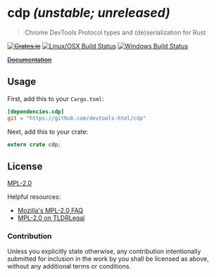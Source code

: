 # cdp *(unstable; unreleased)*

> Chrome DevTools Protocol types and (de)serialization for Rust

~~[![Crates.io](https://img.shields.io/crates/v/cdp.svg)](https://crates.io/crates/cdp)~~
[![Linux/OSX Build Status](https://img.shields.io/travis/devtools-html/cdp/master.svg)](https://travis-ci.org/devtools-html/cdp)
[![Windows Build Status](https://img.shields.io/appveyor/ci/spinda/cdp/master.svg)](https://ci.appveyor.com/project/spinda/cdp)

~~[Documentation](https://docs.rs/cdp/0.0.0)~~

## Usage

First, add this to your `Cargo.toml`:

```toml
[dependencies.cdp]
git = "https://github.com/devtools-html/cdp"
```

Next, add this to your crate:

```rust
extern crate cdp;
```

## License

[MPL-2.0](/LICENSE)

Helpful resources:

- [Mozilla's MPL-2.0 FAQ](https://www.mozilla.org/en-US/MPL/2.0/FAQ/)
- [MPL-2.0 on TLDRLegal](https://tldrlegal.com/license/mozilla-public-license-2.0-\(mpl-2\))

### Contribution

Unless you explicitly state otherwise, any contribution intentionally submitted
for inclusion in the work by you shall be licensed as above, without any
additional terms or conditions.
